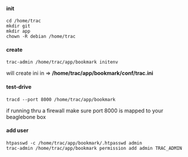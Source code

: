 #### init

    cd /home/trac
    mkdir git
    mkdir app
    chown -R debian /home/trac

#### create

    trac-admin /home/trac/app/bookmark initenv

will create ini in => **/home/trac/app/bookmark/conf/trac.ini**

#### test-drive

    tracd --port 8000 /home/trac/app/bookmark

if running thru a firewall make sure port 8000 is mapped to your beaglebone box

#### add user

    htpasswd -c /home/trac/app/bookmark/.htpasswd admin
    trac-admin /home/trac/app/bookmark permission add admin TRAC_ADMIN    
